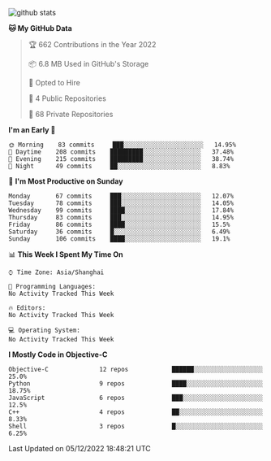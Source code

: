 
![github stats](https://github-readme-stats.vercel.app/api?username=ChesterYue&show_icons=true&count_private=true)

<!-- ![wakatime](https://github-readme-stats.vercel.app/api/wakatime?username=ChesterYue&layout=compact) -->

<!-- ![wakatime](https://github-readme-stats.vercel.app/api/top-langs/?username=ChesterYue&layout=compact) -->

<!--START_SECTION:waka-->
**🐱 My GitHub Data** 

> 🏆 662 Contributions in the Year 2022
 > 
> 📦 6.8 MB Used in GitHub's Storage 
 > 
> 💼 Opted to Hire
 > 
> 📜 4 Public Repositories 
 > 
> 🔑 68 Private Repositories  
 > 
**I'm an Early 🐤** 

```text
🌞 Morning    83 commits     ███░░░░░░░░░░░░░░░░░░░░░░   14.95% 
🌆 Daytime    208 commits    █████████░░░░░░░░░░░░░░░░   37.48% 
🌃 Evening    215 commits    █████████░░░░░░░░░░░░░░░░   38.74% 
🌙 Night      49 commits     ██░░░░░░░░░░░░░░░░░░░░░░░   8.83%

```
📅 **I'm Most Productive on Sunday** 

```text
Monday       67 commits     ███░░░░░░░░░░░░░░░░░░░░░░   12.07% 
Tuesday      78 commits     ███░░░░░░░░░░░░░░░░░░░░░░   14.05% 
Wednesday    99 commits     ████░░░░░░░░░░░░░░░░░░░░░   17.84% 
Thursday     83 commits     ███░░░░░░░░░░░░░░░░░░░░░░   14.95% 
Friday       86 commits     ████░░░░░░░░░░░░░░░░░░░░░   15.5% 
Saturday     36 commits     █░░░░░░░░░░░░░░░░░░░░░░░░   6.49% 
Sunday       106 commits    ████░░░░░░░░░░░░░░░░░░░░░   19.1%

```


📊 **This Week I Spent My Time On** 

```text
⌚︎ Time Zone: Asia/Shanghai

💬 Programming Languages: 
No Activity Tracked This Week

🔥 Editors: 
No Activity Tracked This Week

💻 Operating System: 
No Activity Tracked This Week

```

**I Mostly Code in Objective-C** 

```text
Objective-C              12 repos            ██████░░░░░░░░░░░░░░░░░░░   25.0% 
Python                   9 repos             ████░░░░░░░░░░░░░░░░░░░░░   18.75% 
JavaScript               6 repos             ███░░░░░░░░░░░░░░░░░░░░░░   12.5% 
C++                      4 repos             ██░░░░░░░░░░░░░░░░░░░░░░░   8.33% 
Shell                    3 repos             █░░░░░░░░░░░░░░░░░░░░░░░░   6.25%

```



 Last Updated on 05/12/2022 18:48:21 UTC
<!--END_SECTION:waka-->